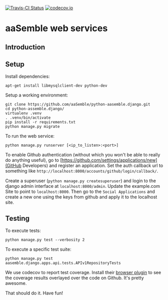 [![Travis-CI Status](https://travis-ci.org/aaSemble/python-aasemble.django.svg)](https://travis-ci.org/aaSemble/python-aasemble.django)
[![codecov.io](https://codecov.io/github/aaSemble/python-aasemble.django/coverage.svg?branch=master)](https://codecov.io/github/aaSemble/python-aasemble.django?branch=master)

# aaSemble web services

## Introduction

## Setup

Install dependencies:

```
apt-get install libmysqlclient-dev python-dev
```

Setup a working environment:

```
git clone https://github.com/aaSemble/python-aasemble.django.git
cd python-assemble.django/
virtualenv .venv
. .venv/bin/activate
pip install -r requirements.txt
python manage.py migrate
```

To run the web service:

```
python manage.py runserver [<ip_to_listen>:<port>]
```

To enable Github authentication (without which you won't be able to really do anything useful), go to [https://github.com/settings/applications/new](GitHub Developers) and register an application. Set the auth callback url to something like `http://localhost:8000/accounts/github/login/callback/`.

Create a superuser (`python manage.py createsuperuser`) and login to the django admin interface at `localhost:8000/admin`. Update the example.com Site to point to `localhost:8000`. Then go to the `Social Applications` and create a new one using the keys from github and apply it to the localhost site.

## Testing

To execute tests:

```
python manage.py test --verbosity 2
```

To execute a specific test suite:

```
python manage.py test aasemble.django.apps.api.tests.APIv1RepositoryTests
```

We use codecov to report test coverage. Install their [browser plugin](https://github.com/codecov/browser-extension) to see the coverage results overlayed over the code on Github. It's pretty awesome.

That should do it. Have fun!

